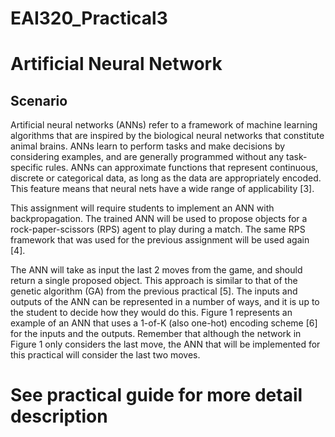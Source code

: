 # EAI320_Practical3
# Artificial Neural Network
## Scenario
Artificial neural networks (ANNs) refer to a framework of machine learning algorithms that
are inspired by the biological neural networks that constitute animal brains. ANNs learn to
perform tasks and make decisions by considering examples, and are generally programmed
without any task-specific rules. ANNs can approximate functions that represent continuous,
discrete or categorical data, as long as the data are appropriately encoded. This feature
means that neural nets have a wide range of applicability [3].

This assignment will require students to implement an ANN with backpropagation. The
trained ANN will be used to propose objects for a rock-paper-scissors (RPS) agent to play
during a match. The same RPS framework that was used for the previous assignment will
be used again [4].

The ANN will take as input the last 2 moves from the game, and should return a single
proposed object. This approach is similar to that of the genetic algorithm (GA) from the
previous practical [5]. The inputs and outputs of the ANN can be represented in a number
of ways, and it is up to the student to decide how they would do this. Figure 1 represents
an example of an ANN that uses a 1-of-K (also one-hot) encoding scheme [6] for the
inputs and the outputs. Remember that although the network in Figure 1 only considers
the last move, the ANN that will be implemented for this practical will consider the last
two moves.


# See practical guide for more detail description
